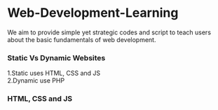 # Web-Development-Learning

We aim to provide simple yet strategic codes and script to teach users about the basic fundamentals of web development.

### Static Vs Dynamic Websites
1.Static uses HTML, CSS and JS <br/>
2.Dynamic use PHP

### HTML, CSS and JS
